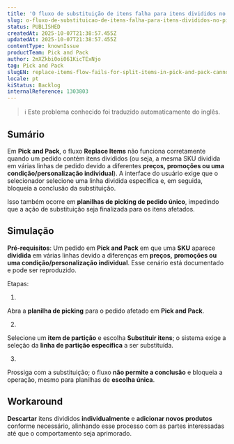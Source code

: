 ```yaml
---
title: 'O fluxo de substituição de itens falha para itens divididos no picking e embalagem (não é possível concluir a substituição)'
slug: o-fluxo-de-substituicao-de-itens-falha-para-itens-divididos-no-picking-e-embalagem-nao-e-possivel-concluir-a-substituicao
status: PUBLISHED
createdAt: 2025-10-07T21:38:57.455Z
updatedAt: 2025-10-07T21:38:57.455Z
contentType: knownIssue
productTeam: Pick and Pack
author: 2mXZkbi0oi061KicTExNjo
tag: Pick and Pack
slugEN: replace-items-flow-fails-for-split-items-in-pick-and-pack-cannot-complete-replacement
locale: pt
kiStatus: Backlog
internalReference: 1303803
---
```


>ℹ️ Este problema conhecido foi traduzido automaticamente do inglês.

## Sumário


Em **Pick and Pack**, o fluxo **Replace Items** não funciona corretamente quando um pedido contém itens divididos (ou seja, a mesma SKU dividida em várias linhas de pedido devido a diferentes **preços,** **promoções ou uma condição/personalização individual**). A interface do usuário exige que o selecionador selecione uma linha dividida específica e, em seguida, bloqueia a conclusão da substituição.

Isso também ocorre em **planilhas de picking de pedido único**, impedindo que a ação de substituição seja finalizada para os itens afetados.
## Simulação


**Pré-requisitos**: Um pedido em **Pick and Pack** em que uma **SKU** aparece **dividida** em várias linhas devido a diferenças em **preços,** **promoções ou uma condição/personalização individual**. Esse cenário está documentado e pode ser reproduzido.

Etapas:

1.

Abra a **planilha de picking** para o pedido afetado em **Pick and Pack**.



2.

Selecione um **item de partição** e escolha **Substituir itens**; o sistema exige a seleção da **linha de partição específica** a ser substituída.



3.

Prossiga com a substituição; o fluxo **não permite a conclusão** e bloqueia a operação, mesmo para planilhas de **escolha única**.


## Workaround


**Descartar** itens divididos **individualmente** e **adicionar novos produtos** conforme necessário, alinhando esse processo com as partes interessadas até que o comportamento seja aprimorado.



